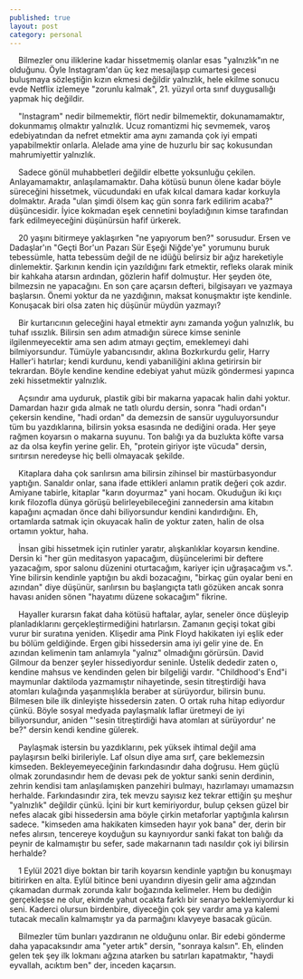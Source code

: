 ```yaml
---
published: true
layout: post
category: personal
---
```

&nbsp; &nbsp; Bilmezler onu iliklerine kadar hissetmemiş olanlar esas "yalnızlık"ın ne olduğunu. Öyle
Instagram'dan üç kez mesajlaşıp cumartesi gecesi buluşmaya sözleştiğin kızın ekmesi
değildir yalnızlık, hele ekilme sonucu evde Netflix izlemeye "zorunlu kalmak", 21. yüzyıl
orta sınıf duygusallığı yapmak hiç değildir.

&nbsp; &nbsp; "Instagram" nedir bilmemektir, flört nedir bilmemektir, dokunamamaktır, dokunmamış
olmaktır yalnızlık. Ucuz romantizmi hiç sevmemek, varoş edebiyatından da nefret
etmektir ama aynı zamanda çok iyi empati yapabilmektir onlarla. Alelade ama yine de
huzurlu bir saç kokusundan mahrumiyettir yalnızlık.  

&nbsp; &nbsp; Sadece gönül muhabbetleri değildir elbette yoksunluğu çekilen. Anlayamamaktır,
anlaşılamamaktır. Daha kötüsü bunun ölene kadar böyle süreceğini hissetmek,
vücudundaki en ufak kılcal damara kadar korkuyla dolmaktır. Arada "ulan şimdi ölsem
kaç gün sonra fark edilirim acaba?" düşüncesidir. İyice kokmadan eşek cennetini
boyladığının kimse tarafından fark edilmeyeceğini düşünürsün hafif ürkerek.  

&nbsp; &nbsp; 20 yaşını bitirmeye yaklaşırken "ne yapıyorum ben?" sorusudur. Ersen ve Dadaşlar'ın
"Geçti Bor'un Pazarı Sür Eşeği Niğde'ye" yorumunu buruk tebessümle, hatta tebessüm
değil de ne idüğü belirsiz bir ağız hareketiyle dinlemektir. Şarkının kendin için yazıldığını
fark etmektir, refleks olarak minik bir kahkaha atarsın ardından, gözlerin hafif dolmuştur.
 Her şeyden öte, bilmezsin ne yapacağını. En son çare açarsın defteri, bilgisayarı ve
yazmaya başlarsın. Önemi yoktur da ne yazdığının, maksat konuşmaktır işte kendinle.
Konuşacak biri olsa zaten hiç düşünür müydün yazmayı?  

&nbsp; &nbsp; Bir kurtarıcının geleceğini hayal etmektir aynı zamanda yoğun yalnızlık, bu tuhaf
ıssızlık. Bilirsin sen adım atmadığın sürece kimse seninle ilgilenmeyecektir ama sen
adım atmayı geçtim, emeklemeyi dahi bilmiyorsundur. Tümüyle yabancısındır, aklına
Bozkırkurdu gelir, Harry Haller'i hatırlar; kendi kurdunu, kendi yabaniliğini aklına
getirirsin bir tekrardan. Böyle kendine kendine edebiyat yahut müzik göndermesi
yapınca zeki hissetmektir yalnızlık.  

&nbsp; &nbsp; Açsındır ama uyduruk, plastik gibi bir makarna yapacak halin dahi yoktur. Damardan
hazır gıda almak ne tatlı olurdu dersin, sonra "hadi ordan"ı çekersin kendine, "hadi
ordan" da demezsin de sansür uyguluyorsundur tüm bu yazdıklarına, bilirsin yoksa
esasında ne dediğini orada. Her şeye rağmen koyarsın o makarna suyunu. Ton balığı
ya da buzlukta köfte varsa az da olsa keyfin yerine gelir. Eh, "protein giriyor işte vücuda"
dersin, sırıtırsın neredeyse hiç belli olmayacak şekilde.  

&nbsp; &nbsp; Kitaplara daha çok sarılırsın ama bilirsin zihinsel bir mastürbasyondur yaptığın.
Sanaldır onlar, sana ifade ettikleri anlamın pratik değeri çok azdır. Amiyane tabirle,
kitaplar "karın doyurmaz" yani hocam. Okuduğun iki kıçı kırık filozofla dünya görüşü
belirleyebileceğini zannedersin ama kitabın kapağını açmadan önce dahi biliyorsundur
kendini kandırdığını. Eh, ortamlarda satmak için okuyacak halin de yoktur zaten, halin
de olsa ortamın yoktur, haha.  

&nbsp; &nbsp; İnsan gibi hissetmek için rutinler yaratır, alışkanlıklar koyarsın kendine. Dersin ki "her
gün meditasyon yapacağım, düşüncelerimi bir deftere yazacağım, spor salonu düzenini
oturtacağım, kariyer için uğraşacağım vs.". Yine bilirsin kendinle yaptığın bu akdi
bozacağını, "birkaç gün oyalar beni en azından" diye düşünür, sarılırsın bu başlangıçta
tatlı gözüken ancak sonra havası aniden sönen "hayatımı düzene sokacağım" fikrine.  

&nbsp; &nbsp; Hayaller kurarsın fakat daha kötüsü haftalar, aylar, seneler önce düşleyip
planladıklarını gerçekleştirmediğini hatırlarsın. Zamanın geçişi tokat gibi vurur bir
suratına yeniden. Klişedir ama Pink Floyd hakikaten iyi eşlik eder bu bölüm geldiğinde.
Ergen gibi hissedersin ama iyi gelir yine de. En azından kelimenin tam anlamıyla
"yalnız" olmadığını görürsün. David Gilmour da benzer şeyler hissediyordur seninle.
Üstelik dededir zaten o, kendine mahsus ve kendinden gelen bir bilgeliği vardır.
"Childhood's End"i maymunlar daktiloda yazmamıştır nihayetinde, sesin titreştirdiği hava
atomları kulağında yaşanmışlıkla beraber at sürüyordur, bilirsin bunu. Bilmesen bile ilk
dinleyişte hissedersin zaten. O ortak ruha hitap ediyordur çünkü. Böyle sosyal medyada
paylaşmalık laflar üretmeyi de iyi biliyorsundur, aniden "'sesin titreştirdiği hava atomları
at sürüyordur' ne be?" dersin kendi kendine gülerek.  

&nbsp; &nbsp; Paylaşmak istersin bu yazdıklarını, pek yüksek ihtimal değil ama paylaşırsın belki
birileriyle. Laf olsun diye ama sırf, çare beklemezsin kimseden. Bekleyemeyeceğinin
farkındasındır daha doğrusu. Hem güçlü olmak zorundasındır hem de devası pek de
yoktur sanki senin derdinin, zehrin kendisi tam anlaşılamışken panzehiri bulmayı,
hazırlamayı umamazsın herhalde. Farkındasındır zira, tek mevzu sayısız kez tekrar
ettiğin şu meşhur "yalnızlık" değildir çünkü. İçini bir kurt kemiriyordur, bulup çeksen
güzel bir nefes alacak gibi hissedersin ama böyle çirkin metaforlar yaptığınla kalırsın
sadece. "kimseden ama hakikaten kimseden hayır yok bana" der, derin bir nefes alırsın,
tencereye koyduğun su kaynıyordur sanki fakat ton balığı da peynir de kalmamıştır bu
sefer, sade makarnanın tadı nasıldır çok iyi bilirsin herhalde?  

&nbsp; &nbsp; 1 Eylül 2021 diye boktan bir tarih koyarsın kendinle yaptığın bu konuşmayı bitirirken
en alta. Eylül bitince beni uyandırın diyesin gelir ama ağzından çıkamadan durmak
zorunda kalır boğazında kelimeler. Hem bu dediğin gerçekleşse ne olur, ekimde yahut
ocakta farklı bir senaryo beklemiyordur ki seni. Kaderci olursun birdenbire, diyeceğin
çok şey vardır ama ya kalemi tutacak mecalin kalmamıştır ya da parmağını klavyeye
basacak gücün.  

&nbsp; &nbsp; Bilmezler tüm bunları yazdıranın ne olduğunu onlar. Bir edebi gönderme daha
yapacaksındır ama "yeter artık" dersin, "sonraya kalsın". Eh, elinden gelen tek şey ilk
lokmanı ağzına atarken bu satırları kapatmaktır, "haydi eyvallah, acıktım ben" der,
inceden kaçarsın.

